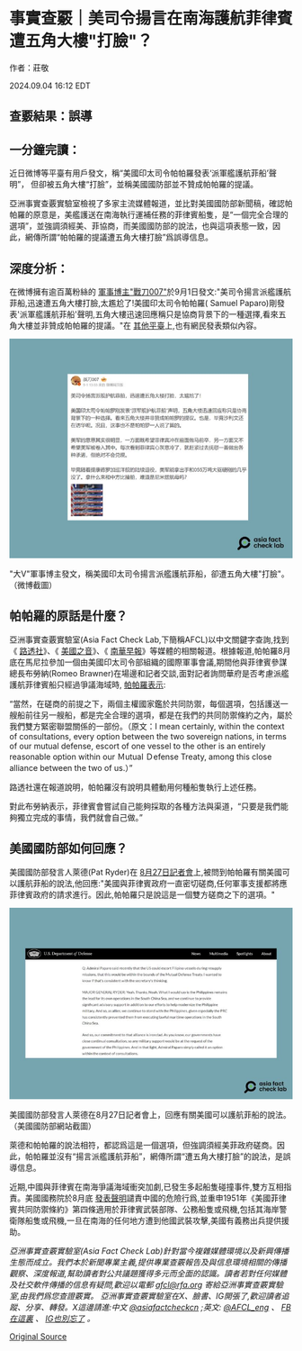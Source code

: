 # 事實查覈｜美司令揚言在南海護航菲律賓 遭五角大樓"打臉"？

作者：莊敬

2024.09.04 16:12 EDT

## 查覈結果：誤導

## 一分鐘完讀：

近日微博等平臺有用戶發文，稱“美國印太司令帕帕羅發表‘派軍艦護航菲船’聲明”， 但卻被五角大樓“打臉”，並稱美國國防部並不贊成帕帕羅的提議。

亞洲事實查覈實驗室檢視了多家主流媒體報道，並比對美國國防部新聞稿，確認帕帕羅的原意是，美艦護送在南海執行運補任務的菲律賓船隻，是“一個完全合理的選項”，並強調須經美、菲協商，而美國國防部的說法，也與這項表態一致，因此，網傳所謂“帕帕羅的提議遭五角大樓打臉”爲誤導信息。

## 深度分析：

在微博擁有逾百萬粉絲的 [軍事博主"戰刀007"](https://m.weibo.cn/detail/5073780414353173)於9月1日發文:"美司令揚言派艦護航菲船,迅速遭五角大樓打臉,太尷尬了!美國印太司令帕帕羅( Samuel Paparo)剛發表'派軍艦護航菲船'聲明,五角大樓迅速回應稱只是協商背景下的一種選擇,看來五角大樓並非贊成帕帕羅的提議。"在 [其他平臺](https://www.ckhq.net/html/849f60102271ccc574a3855ae78fe4cd.html)上,也有網民發表類似內容。

!["大V"軍事博主發文，稱美國印太司令揚言派艦護航菲船，卻遭五角大樓"打臉"。（微博截圖）](images/OZ57K2FATR4WQQPXV2L3PZK7A4.png)

"大V"軍事博主發文，稱美國印太司令揚言派艦護航菲船，卻遭五角大樓"打臉"。（微博截圖）

## 帕帕羅的原話是什麼？

亞洲事實查覈實驗室(Asia Fact Check Lab,下簡稱AFCL)以中文關鍵字查詢,找到《 [路透社](https://www.reuters.com/world/asia-pacific/philippines-says-china-is-biggest-disruptor-peace-region-2024-08-27/)》、《 [美國之音](https://www.voanews.com/a/7758497.html)》、《 [南華早報](https://www.google.com/search?q=Admiral+Paparo+said+recently+that+the+US+could+escort+Filipino+vessels&oq=Admiral+Paparo+said+recently+that+the+US+could+escort+Filipino+vessels&gs_lcrp=EgZjaHJvbWUqBggAEEUYOzIGCAAQRRg70gEHMTU3ajBqNKgCALACAA&sourceid=chrome&ie=UTF-8)》等媒體的相關報道。根據報道,帕帕羅8月底在馬尼拉參加一個由美國印太司令部組織的國際軍事會議,期間他與菲律賓參謀總長布勞納(Romeo Brawner)在場邊和記者交談,面對記者詢問華府是否考慮派艦護航菲律賓船只經過爭議海域時, [帕帕羅表示](https://www.youtube.com/watch?v=dOQR1wmTyFA):

“當然，在磋商的前提之下，兩個主權國家鑑於共同防禦，每個選項，包括護送一艘船前往另一艘船，都是完全合理的選項，都是在我們的共同防禦條約之內，屬於我們雙方緊密聯盟關係的一部份。（原文：I mean certainly, within the context of consultations, every option between the two sovereign nations, in terms of our mutual defense, escort of one vessel to the other is an entirely reasonable option within our Ｍutual Ｄefense Treaty, among this close alliance between the two of us.）”

路透社還在報道說明，帕帕羅沒有說明具體動用何種船隻執行上述任務。

對此布勞納表示，菲律賓會嘗試自己能夠採取的各種方法與渠道，“只要是我們能夠獨立完成的事情，我們就會自己做。”

## 美國國防部如何回應？

美國國防部發言人萊德(Pat Ryder)在 [8月27日記者會](https://www.defense.gov/News/Transcripts/Transcript/Article/3886761/pentagon-press-secretary-air-force-maj-gen-pat-ryder-holds-a-press-conference/)上,被問到帕帕羅有關美國可以護航菲船的說法,他回應:"美國與菲律賓政府一直密切磋商,任何軍事支援都將應菲律賓政府的請求進行。因此,帕帕羅只是說這是一個雙方磋商之下的選項。"

![美國國防部發言人萊德在8月27日記者會上，回應有關美國可以護航菲船的說法。（美國國防部網站截圖）](images/NQGNDXXNO5BK6TV3B2ZWHSETOQ.png)

美國國防部發言人萊德在8月27日記者會上，回應有關美國可以護航菲船的說法。（美國國防部網站截圖）

萊德和帕帕羅的說法相符，都認爲這是一個選項，但強調須經美菲政府磋商。因此，帕帕羅並沒有“揚言派艦護航菲船”，網傳所謂“遭五角大樓打臉”的說法，是誤導信息。

近期,中國與菲律賓在南海爭議海域衝突加劇,已發生多起船隻碰撞事件,雙方互相指責。美國國務院於8月底 [發表聲明](https://www.state.gov/u-s-support-for-the-philippines-in-the-south-china-sea-12/)譴責中國的危險行爲,並重申1951年《美國菲律賓共同防禦條約》第四條適用於菲律賓武裝部隊、公務船隻或飛機,包括其海岸警衛隊船隻或飛機,一旦在南海的任何地方遭到他國武裝攻擊,美國有義務出兵提供援助。

*亞洲事實查覈實驗室(Asia Fact Check Lab)針對當今複雜媒體環境以及新興傳播生態而成立。我們本於新聞專業主義,提供專業查覈報告及與信息環境相關的傳播觀察、深度報道,幫助讀者對公共議題獲得多元而全面的認識。讀者若對任何媒體及社交軟件傳播的信息有疑問,歡迎以電郵*  [*afcl@rfa.org*](mailto:afcl@rfa.org)  *寄給亞洲事實查覈實驗室,由我們爲您查證覈實。* *亞洲事實查覈實驗室在X、臉書、IG開張了,歡迎讀者追蹤、分享、轉發。X這邊請進:中文*  [*@asiafactcheckcn*](https://twitter.com/asiafactcheckcn)  *;英文:*  [*@AFCL\_eng*](https://twitter.com/AFCL_eng)  *、*  [*FB在這裏*](https://www.facebook.com/asiafactchecklabcn)  *、*  [*IG也別忘了*](https://www.instagram.com/asiafactchecklab/)  *。*



[Original Source](https://www.rfa.org/mandarin/shishi-hecha/hc-us-commander-says-to-provide-escort-for-philippines-refuted-by-pentagon-fact-check-09042024160615.html)